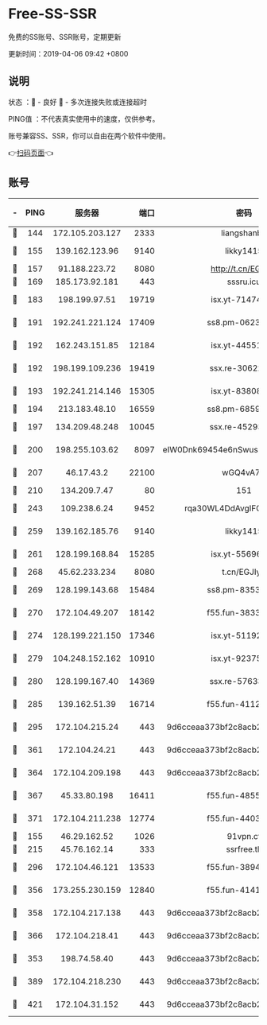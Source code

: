 # Free-SS-SSR

免费的SS账号、SSR账号，定期更新

更新时间：2019-04-06 09:42 +0800

## 说明

状态     ：🙂 - 良好 🙁 - 多次连接失败或连接超时

PING值   ：不代表真实使用中的速度，仅供参考。

账号兼容SS、SSR，你可以自由在两个软件中使用。

👉[扫码页面](https://liesauer.github.io/Free-SS-SSR/)👈

## 账号

|-|PING|服务器|端口|密码|加密方式|区域|
|:----:|:----:|:-----:|-----:|:----:|:----:|:----:|
|🙂|144|172.105.203.127|2333|liangshanbo|chacha20|JP|
|🙂|155|139.162.123.96|9140|likky1415|aes-256-cfb|JP|
|🙂|157|91.188.223.72|8080|http://t.cn/EGJIyrl|rc4-md5|RU|
|🙂|169|185.173.92.181|443|sssru.icu|rc4-md5|RU|
|🙂|183|198.199.97.51|19719|isx.yt-71474069|aes-256-cfb|US|
|🙂|191|192.241.221.124|17409|ss8.pm-06236713|aes-256-cfb|US|
|🙂|192|162.243.151.85|12184|isx.yt-44551935|aes-256-cfb|US|
|🙂|192|198.199.109.236|19419|ssx.re-30622705|aes-256-cfb|US|
|🙂|193|192.241.214.146|15305|isx.yt-83808561|aes-256-cfb|US|
|🙂|194|213.183.48.10|16559|ss8.pm-68592266|rc4-md5|RU|
|🙂|197|134.209.48.248|10045|ssx.re-45293607|aes-256-cfb|US|
|🙂|200|198.255.103.62|8097|eIW0Dnk69454e6nSwuspv9DmS201tQ0D|aes-256-cfb|US|
|🙂|207|46.17.43.2|22100|wGQ4vA7D|aes-256-gcm|RU|
|🙂|210|134.209.7.47|80|151|chacha20|US|
|🙂|243|109.238.6.24|9452|rqa30WL4DdAvgIFG6Fs3znzTa|aes-256-cfb|FR|
|🙂|259|139.162.185.76|9140|likky1415|aes-256-cfb|DE|
|🙂|261|128.199.168.84|15285|isx.yt-55696582|aes-256-cfb|SG|
|🙂|268|45.62.233.234|8080|t.cn/EGJIyrl|rc4-md5|CA|
|🙂|269|128.199.143.68|15484|ss8.pm-83534389|aes-256-cfb|SG|
|🙂|270|172.104.49.207|18142|f55.fun-38335562|aes-256-cfb|SG|
|🙂|274|128.199.221.150|17346|isx.yt-51192265|aes-256-cfb|SG|
|🙂|279|104.248.152.162|10910|isx.yt-92375658|aes-256-cfb|SG|
|🙂|280|128.199.167.40|14369|ssx.re-57633451|aes-256-cfb|SG|
|🙂|285|139.162.51.39|16714|f55.fun-41127921|aes-256-cfb|SG|
|🙂|295|172.104.215.24|443|9d6cceaa373bf2c8acb22e60b6a58be6|aes-256-cfb|US|
|🙂|361|172.104.24.21|443|9d6cceaa373bf2c8acb22e60b6a58be6|aes-256-cfb|US|
|🙂|364|172.104.209.198|443|9d6cceaa373bf2c8acb22e60b6a58be6|aes-256-cfb|US|
|🙂|367|45.33.80.198|16411|f55.fun-48556227|aes-256-cfb|US|
|🙂|371|172.104.211.238|12774|f55.fun-44032387|aes-256-cfb|US|
|🙂|155|46.29.162.52|1026|91vpn.cf|rc4-md5|RU|
|🙂|215|45.76.162.14|333|ssrfree.tk|rc4|SG|
|🙂|296|172.104.46.121|13533|f55.fun-38943433|aes-256-cfb|SG|
|🙂|356|173.255.230.159|12840|f55.fun-41413045|aes-256-cfb|US|
|🙂|358|172.104.217.138|443|9d6cceaa373bf2c8acb22e60b6a58be6|aes-256-cfb|US|
|🙂|366|172.104.218.41|443|9d6cceaa373bf2c8acb22e60b6a58be6|aes-256-cfb|US|
|🙁|353|198.74.58.40|443|9d6cceaa373bf2c8acb22e60b6a58be6|aes-256-cfb|US|
|🙁|389|172.104.218.230|443|9d6cceaa373bf2c8acb22e60b6a58be6|aes-256-cfb|US|
|🙁|421|172.104.31.152|443|9d6cceaa373bf2c8acb22e60b6a58be6|aes-256-cfb|US|

